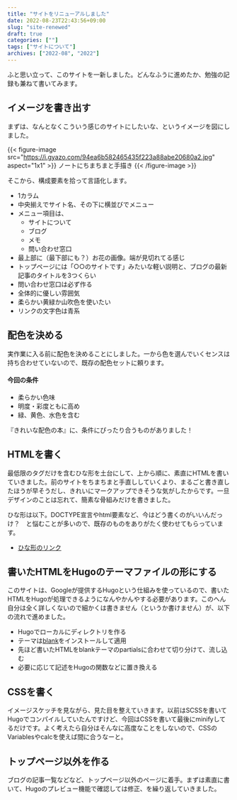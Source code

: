 ```yaml
---
title: "サイトをリニューアルしました"
date: 2022-08-23T22:43:56+09:00
slug: "site-renewed"
draft: true
categories: [""]
tags: ["サイトについて"]
archives: ["2022-08", "2022"]
---
```

ふと思い立って、このサイトを一新しました。どんなふうに進めたか、勉強の記録も兼ねて書いてみます。

## イメージを書き出す

まずは、なんとなくこういう感じのサイトにしたいな、というイメージを図にしました。

{{< figure-image src="https://i.gyazo.com/94ea6b582465435f223a88abe20680a2.jpg" aspect="1x1" >}}
ノートにちまちまと手描き
{{< /figure-image >}}

そこから、構成要素を拾って言語化します。

- 1カラム
- 中央揃えでサイト名、その下に横並びでメニュー
- メニュー項目は、
  - サイトについて
  - ブログ
  - メモ
  - 問い合わせ窓口
- 最上部に（最下部にも？）お花の画像。端が見切れてる感じ
- トップページには「○○のサイトです」みたいな軽い説明と、ブログの最新記事のタイトルを3つくらい
- 問い合わせ窓口は必ず作る
- 全体的に優しい雰囲気
- 柔らかい黄緑か山吹色を使いたい
- リンクの文字色は青系

## 配色を決める

実作業に入る前に配色を決めることにしました。一から色を選んでいくセンスは持ち合わせていないので、既存の配色セットに頼ります。

#### 今回の条件

- 柔らかい色味
- 明度・彩度ともに高め
- 緑、黄色、水色を含む

『きれいな配色の本』に、条件にぴったり合うものがありました！

## HTMLを書く

最低限のタグだけを含むひな形を土台にして、上から順に、素直にHTMLを書いていきました。前のサイトをちまちまと手直ししていくより、まるごと書き直したほうが早そうだし、きれいにマークアップできそうな気がしたからです。一旦デザインのことは忘れて、簡素な骨組みだけを書きました。

ひな形は以下。DOCTYPE宣言やhtml要素など、今はどう書くのがいいんだっけ？　と悩むことが多いので、既存のものをありがたく使わせてもらっています。

- [ひな形のリンク]()

## 書いたHTMLをHugoのテーマファイルの形にする

このサイトは、Googleが提供するHugoという仕組みを使っているので、書いたHTMLをHugoが処理できるようになんやかんやする必要があります。このへん自分は全く詳しくないので細かくは書きません（というか書けません）が、以下の流れで進めました。

- Hugoでローカルにディレクトリを作る
- テーマは[blank]()をインストールして適用
- 先ほど書いたHTMLをblankテーマのpartialsに合わせて切り分けて、流し込む
- 必要に応じて記述をHugoの関数などに置き換える

## CSSを書く

イメージスケッチを見ながら、見た目を整えていきます。以前はSCSSを書いてHugoでコンパイルしていたんですけど、今回はCSSを書いて最後にminifyしてるだけです。よく考えたら自分はそんなに高度なことをしないので、CSSのVariablesやcalcを使えば間に合うなーと。

## トップページ以外を作る

ブログの記事一覧などなど、トップページ以外のページに着手。まずは素直に書いて、Hugoのプレビュー機能で確認しては修正、を繰り返していきました。
